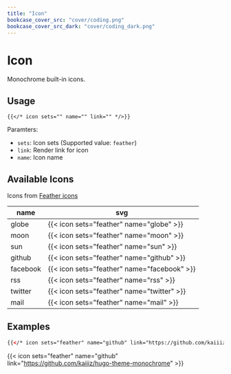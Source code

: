 ```yaml
---
title: "Icon"
bookcase_cover_src: "cover/coding.png"
bookcase_cover_src_dark: "cover/coding_dark.png"
---
```


# Icon

Monochrome built-in icons.

## Usage

```
{{</* icon sets="" name="" link="" */>}}
```

Paramters:

- `sets`: Icon sets (Supported value: `feather`)
- `link`: Render link for icon
- `name`: Icon name

## Available Icons

Icons from [Feather icons](https://feathericons.com/)

| name     | svg                                  |
| -------- | ------------------------------------ |
| globe    | {{< icon sets="feather" name="globe" >}}    |
| moon     | {{< icon sets="feather" name="moon" >}}     |
| sun      | {{< icon sets="feather" name="sun" >}}      |
| github   | {{< icon sets="feather" name="github" >}}   |
| facebook | {{< icon sets="feather" name="facebook" >}} |
| rss      | {{< icon sets="feather" name="rss" >}}      |
| twitter  | {{< icon sets="feather" name="twitter" >}}  |
| mail     | {{< icon sets="feather" name="mail" >}}     |

## Examples

```html
{{</* icon sets="feather" name="github" link="https://github.com/kaiiiz/hugo-theme-monochrome" */>}}
```

{{< icon sets="feather" name="github" link="https://github.com/kaiiiz/hugo-theme-monochrome" >}}
